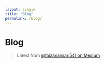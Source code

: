 ```yaml
---
layout: single
title: "Blog"
permalink: /blog/
---
```

# Blog

> Latest from [@faizanansari541 on Medium](https://medium.com/@faizanansari541)

<div id="medium-blogs" style="display: flex; flex-direction: column; gap: 20px; font-family: 'Segoe UI', sans-serif; margin-top: 20px;"></div>

<script>
  const mediumURL = "https://api.rss2json.com/v1/api.json?rss_url=https://medium.com/feed/@faizanansari541";

  fetch(mediumURL)
    .then(res => res.json())
    .then(data => {
      const container = document.getElementById("medium-blogs");
      data.items.slice(0, 5).forEach(item => {
        const title = item.title;
        const link = item.link;
        const pubDate = new Date(item.pubDate).toDateString();

        // Extract first image from content using RegEx
        const imgMatch = item.content.match(/<img[^>]+src="([^">]+)"/);
        const image = imgMatch ? imgMatch[1] : "https://cdn-icons-png.flaticon.com/512/5968/5968906.png";

        // Clean text summary
        const snippet = item.description.replace(/<[^>]*>?/gm, "").slice(0, 180) + "...";

        const card = `
          <div style="display: flex; flex-direction: row; border: 1px solid #ddd; border-radius: 8px; overflow: hidden; box-shadow: 0 1px 4px rgba(0,0,0,0.05);">
            <div style="flex: 0 0 160px;">
              <img src="${image}" alt="Blog Thumbnail" style="width: 100%; height: 100%; object-fit: cover;">
            </div>
            <div style="padding: 12px; flex: 1;">
              <h3 style="margin: 0 0 6px;">
                <a href="${link}" target="_blank" style="color: #2e86c1; text-decoration: none;">${title}</a>
              </h3>
              <p style="font-size: 0.9em; color: #555; margin: 0 0 8px;">${snippet}</p>
              <p style="font-size: 0.8em; color: #999;">📅 ${pubDate}</p>
              <a href="${link}" target="_blank" style="font-size: 0.85em; color: #2980b9;">Read more →</a>
            </div>
          </div>
        `;
        container.innerHTML += card;
      });
    })
    .catch(err => {
      document.getElementById("medium-blogs").innerHTML =
        "<p style='color: red;'>⚠️ Unable to load Medium blog posts. Please try again later.</p>";
    });
</script>

